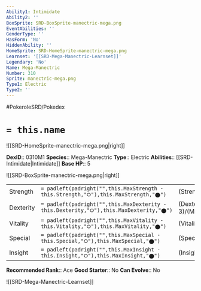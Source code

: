 ```yaml
---
Ability1: Intimidate
Ability2: ''
BoxSprite: SRD-BoxSprite-manectric-mega.png
EventAbilities: ''
GenderType: ''
HasForm: 'No'
HiddenAbility: ''
HomeSprite: SRD-HomeSprite-manectric-mega.png
Learnset: '[[SRD-Mega-Manectric-Learnset]]'
Legendary: 'No'
Name: Mega-Manectric
Number: 310
Sprite: manectric-mega.png
Type1: Electric
Type2: ''
---
```


#PokeroleSRD/Pokedex

# `= this.name`

![[SRD-HomeSprite-manectric-mega.png|right]]

**DexID**:: 0310M1
**Species**:: Mega-Manectric
**Type**:: Electric
**Abilities**:: [[SRD-Intimidate|Intimidate]]
**Base HP**:: 5

![[SRD-BoxSprite-manectric-mega.png|right]]

|           |                                                                                        |                                          |
| --------- | -------------------------------------------------------------------------------------- | ---------------------------------------- |
| Strength  | `= padleft(padright("",this.MaxStrength - this.Strength,"⭘"),this.MaxStrength,"⬤")`    | (Strength::2)/(MaxStrength::5)   |
| Dexterity | `= padleft(padright("",this.MaxDexterity - this.Dexterity,"⭘"),this.MaxDexterity,"⬤")` | (Dexterity:: 3)/(MaxDexterity::7) |
| Vitality  | `= padleft(padright("",this.MaxVitality - this.Vitality,"⭘"),this.MaxVitality,"⬤")`    | (Vitality::2)/(MaxVitality::5)   |
| Special   | `= padleft(padright("",this.MaxSpecial - this.Special,"⭘"),this.MaxSpecial,"⬤")`       | (Special::3)/(MaxSpecial::7)     |
| Insight   | `= padleft(padright("",this.MaxInsight - this.Insight,"⭘"),this.MaxInsight,"⬤")`       | (Insight::2)/(MaxInsight::5)     |

**Recommended Rank**:: Ace
**Good Starter**:: No
**Can Evolve**:: No

![[SRD-Mega-Manectric-Learnset]]